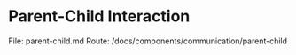 # Parent-Child Interaction

File: parent-child.md
Route: /docs/components/communication/parent-child
